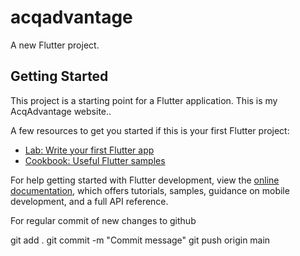 # acqadvantage

A new Flutter project.

## Getting Started

This project is a starting point for a Flutter application. This is my AcqAdvantage website..

A few resources to get you started if this is your first Flutter project:

- [Lab: Write your first Flutter app](https://docs.flutter.dev/get-started/codelab)
- [Cookbook: Useful Flutter samples](https://docs.flutter.dev/cookbook)

For help getting started with Flutter development, view the
[online documentation](https://docs.flutter.dev/), which offers tutorials,
samples, guidance on mobile development, and a full API reference.

For regular commit of new changes to github

git add .
git commit -m "Commit message"
git push origin main
